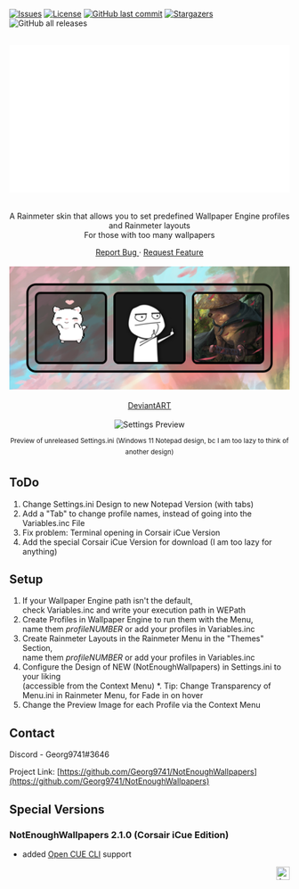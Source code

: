 <!-- Top Anchor -->
<div id="top"></div>

<!-- Badges -->
[![Issues](https://img.shields.io/github/issues/Georg9741/NotEnoughWallpapers.svg?logo=GitHub&style=for-the-badge)](https://github.com/Georg9741/NotEnoughWallpapers/issues)
[![License](https://img.shields.io/github/license/Georg9741/NotEnoughWallpapers.svg?logo=GitHub&style=for-the-badge)](https://github.com/Georg9741/NotEnoughWallpapers/blob/main/LICENSE)
[![GitHub last commit](https://img.shields.io/github/last-commit/Georg9741/NotEnoughWallpapers?logo=GitHub&style=for-the-badge)](https://github.com/Georg9741/NotEnoughWallpapers/commits/main)
[![Stargazers](https://img.shields.io/github/stars/Georg9741/NotEnoughWallpapers.svg?logo=GitHub&style=for-the-badge)](https://github.com/Georg9741/NotEnoughWallpapers/stargazers)
![GitHub all releases](https://img.shields.io/github/downloads/Georg9741/NotEnoughWallpapers/total?logo=GitHub&style=for-the-badge)


<div align="center">
  <br>
  <a href="https://github.com/Georg9741/NotEnoughWallpapers">
    <img src="https://github.com/Georg9741/NotEnoughWallpapers/blob/main/.gitresources/Images/TextLogo.png?raw=true" alt="TextLogo" width="550" height="264">
  </a>
  <br>
  <br>
  <p>
    A Rainmeter skin that allows you to set predefined Wallpaper Engine profiles and Rainmeter layouts
      <br>
    For those with too many wallpapers
  </p>
  <a href="https://github.com/Georg9741/NotEnoughWallpapers/issues">
    Report Bug
  </a>
  ·
  <a href="https://github.com/Georg9741/NotEnoughWallpapers/issues">
    Request Feature
  </a>
  <br>
  <br>
  <img src="https://github.com/Georg9741/NotEnoughWallpapers/blob/main/.gitresources/Images/Preview.png?raw=true" alt="Menu Preview">
  <br>
  <br>
  <a href="https://www.deviantart.com/georg9741/art/924064937">
    DeviantART
  </a>
  <br>
  <br>
  <img src="https://github.com/Georg9741/NotEnoughWallpapers/blob/main/.gitresources/Images/Settings.png" alt="Settings Preview">
  <p><sup>Preview of unreleased Settings.ini (Windows 11 Notepad design, bc I am too lazy to think of another design)</sup></p>
</div>

## ToDo
1. Change Settings.ini Design to new Notepad Version (with tabs)
2. Add a "Tab" to change profile names, instead of going into the Variables.inc File
3. Fix problem: Terminal opening in Corsair iCue Version
4. Add the special Corsair iCue Version for download (I am too lazy for anything)

## Setup
1. If your Wallpaper Engine path isn't the default,  
check Variables.inc and write your execution path in WEPath
2. Create Profiles in Wallpaper Engine to run them with the Menu,  
name them *profileNUMBER* or add your profiles in Variables.inc
3. Create Rainmeter Layouts in the Rainmeter Menu in the "Themes" Section,  
name them *profileNUMBER* or add your profiles in Variables.inc
4. Configure the Design of NEW (NotEnoughWallpapers) in Settings.ini to your liking  
(accessible from the Context Menu)
*. Tip: Change Transparency of Menu.ini in Rainmeter Menu, for Fade in on hover
5. Change the Preview Image for each Profile via the Context Menu

## Contact

Discord - Georg9741#3646

Project Link: [https://github.com/Georg9741/NotEnoughWallpapers](https://github.com/Georg9741/NotEnoughWallpapers)

## Special Versions

### NotEnoughWallpapers 2.1.0 (Corsair iCue Edition)
- added [Open CUE CLI](https://github.com/Legion2/open-cue-cli) support

<p align="right"><a href="#top"><img src="https://bacsiseo.com/wp-content/uploads/2021/01/back-to-top-icon.png" title="back to top" width="24" height="24"></a></p>
